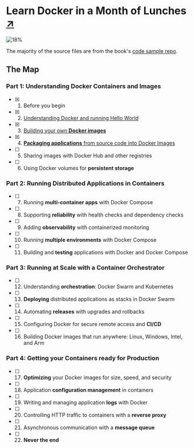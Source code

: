 # Learn Docker in a Month of Lunches [↗]

![18%](https://progress-bar.dev/18)

The majority of the source files are from the book's [code sample repo].

## The Map

### Part 1: Understanding Docker **Containers** and **Images**

- [x] 1. Before you begin
- [x] 2. [Understanding Docker and running Hello World](02_hello_docker)
- [x] 3. [Building your own **Docker images**](03_building_images)
- [x] 4. [**Packaging applications** from source code into Docker Images](04_packaging_apps)
- [ ] 5. Sharing images with Docker Hub and other registries
- [ ] 6. Using Docker volumes for **persistent storage**

### Part 2: Running **Distributed Applications** in Containers

- [ ] 7. Running **multi-container apps** with Docker Compose
- [ ] 8. Supporting **reliability** with health checks and dependency checks
- [ ] 9. Adding **observability** with containerized monitoring
- [ ] 10. Running **multiple environments** with Docker Compose
- [ ] 11. Building and **testing** applications with Docker and Docker Compose

### Part 3: Running at Scale with a Container Orchestrator

- [ ] 12. Understanding **orchestration**: Docker Swarm and Kubernetes
- [ ] 13. **Deploying** distributed applications as stacks in Docker Swarm
- [ ] 14. Automating **releases** with upgrades and rollbacks
- [ ] 15. Configuring Docker for secure remote access and **CI/CD**
- [ ] 16. Building Docker images that run anywhere: Linux, Windows, Intel, and Arm

### Part 4: Getting your Containers ready for Production

- [ ] 17. **Optimizing** your Docker images for size, speed, and security
- [ ] 18. Application **configuration management** in containers
- [ ] 19. Writing and managing application **logs** with Docker
- [ ] 20. Controlling HTTP traffic to containers with a **reverse proxy**
- [ ] 21. Asynchronous communication with a **message queue**
- [ ] 22. **Never the end**

[↗]: https://www.manning.com/books/learn-docker-in-a-month-of-lunches
[code sample repo]: https://github.com/sixeyed/diamol
